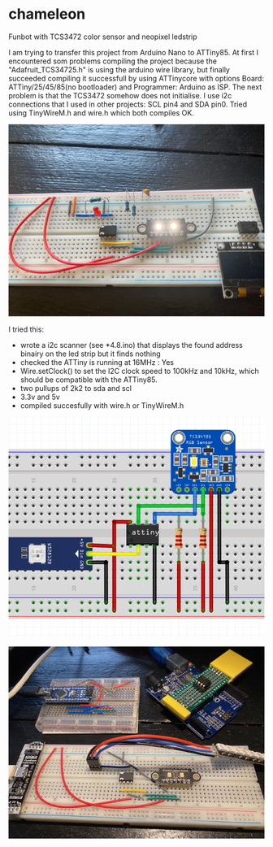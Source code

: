 # chameleon
Funbot with TCS3472 color sensor and neopixel ledstrip

I am trying to transfer this project from Arduino Nano to ATTiny85. At first I encountered som problems compiling the project because the "Adafruit_TCS34725.h" is using the arduino wire library, but finally succeeded compiling it successfull by using ATTinycore with options Board: ATTiny/25/45/85(no bootloader) and Programmer: Arduino as ISP. The next problem is that the TCS3472 somehow does not initialise. I use i2c connections that I used in other projects: SCL pin4 and SDA pin0. Tried using TinyWireM.h and wire.h which both compiles OK.

![testing](https://github.com/gtmans/chameleon/blob/main/breadboard2.jpg)

I tried this:

- wrote a i2c scanner (see *4.8.ino) that displays the found address binairy on the led strip but it finds nothing<BR>
- checked the ATTiny is running at 16MHz : Yes<BR>
- Wire.setClock() to set the I2C clock speed to 100kHz and 10kHz, which should be compatible with the ATTiny85.<BR>
- two pullups of 2k2 to sda and scl<BR>
- 3.3v and 5v<BR>
- compiled succesfully with wire.h or TinyWireM.h<BR>

![fritzing](https://github.com/gtmans/chameleon/blob/main/fritzing.png)

![chameleon](https://github.com/gtmans/chameleon/blob/main/chameleon-breadboard.jpg)
